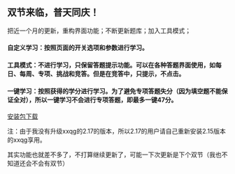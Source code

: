 ## 双节来临，普天同庆！
把近一个月的更新，重构界面功能；不断更新题库；加入工具模式；

#### 自定义学习：按照页面的开关选项和参数进行学习。
#### 工具模式：不进行学习，只保留答题提示功能。可以在各种答题界面使用，如每日、每周、专项、挑战和竞答。但是在竞答中，只提示，不点击。
#### 一键学习：按照获得的学分进行学习。为了避免专项答题失分（因为填空题不能保证全对），所以一键学习不会进行专项答题，即最多一键47分。
[安装包下载](https://github.com/admin0008/LazyStudy/releases/download/2.6.9%EF%BC%88fix%EF%BC%89/_v3.0.apk) 

注：由于我没有升级xxqg的2.17的版本，所以2.17的用户请自己重新安装2.15版本的xxqg享用。

其实功能也就差不多了，不打算继续更新了，可能一下次更新是下个双节（我也不知道还会不会有双节）
